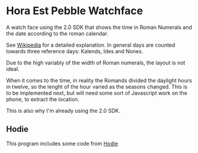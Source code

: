 Hora Est Pebble Watchface
=========================

A watch face using the 2.0 SDK  that shows the time in Roman Numerals and the
date according to the roman calendar.

See [Wikipedia](http://en.wikipedia.org/wiki/Roman_Calendar#Months) for a detailed
explanation. In general days are counted towards three reference days: Kalends,
Ides and Nones.

Due to the high variably of the width of Roman numerals, the layout is not ideal.

When it comes to the time, in reality the Romands divided the daylight hours in
twelve, so the lenght of the hour varied as the seasons changed. This is to be
implemented next, but will need some sort of Javascript work on the phone, to
extract the location.

This is also why I'm already using the 2.0 SDK.

Hodie
-----

This program includes some code from [Hodie](https://github.com/michiexile/hodie)
